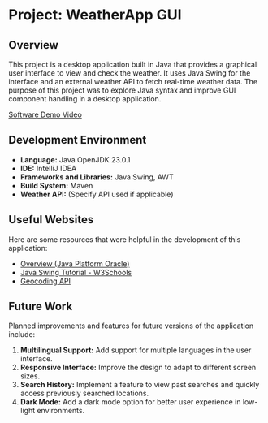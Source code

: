 # Project: WeatherApp GUI

## Overview
This project is a desktop application built in Java that provides a graphical user interface to view and check the weather. 
It uses Java Swing for the interface and an external weather API to fetch real-time weather data. 
The purpose of this project was to explore Java syntax and improve GUI component handling in a desktop application.

[Software Demo Video](https://www.loom.com/share/a994aa6f199146d1a791bae2f0a545bd?sid=31a852a9-6ee2-4bcb-bd45-3304534ec686)

## Development Environment

- **Language:** Java OpenJDK 23.0.1
- **IDE:** IntelliJ IDEA
- **Frameworks and Libraries:** Java Swing, AWT
- **Build System:** Maven
- **Weather API:** (Specify API used if applicable)

## Useful Websites
Here are some resources that were helpful in the development of this application:

- [Overview (Java Platform Oracle)](https://docs.oracle.com/javase/8/docs/api/ )
- [Java Swing Tutorial - W3Schools](https://www.w3schools.com/java/)
- [Geocoding API](https://open-meteo.com/en/docs/geocoding-api)

## Future Work
Planned improvements and features for future versions of the application include:

1. **Multilingual Support:** Add support for multiple languages in the user interface.
2. **Responsive Interface:** Improve the design to adapt to different screen sizes.
3. **Search History:** Implement a feature to view past searches and quickly access previously searched locations.
4. **Dark Mode:** Add a dark mode option for better user experience in low-light environments.
